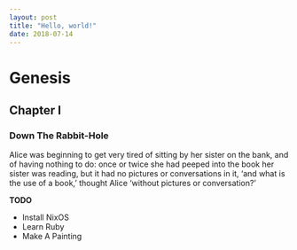 ```yaml
---
layout: post
title: "Hello, world!"
date: 2018-07-14 
---
```


# Genesis 


## Chapter I

### Down The Rabbit-Hole

Alice was beginning to get very tired of sitting by her sister on the bank, and of having nothing to do: once or twice she had peeped into the book her sister was reading, but it had no pictures or conversations in it, ‘and what is the use of a book,’ thought Alice ‘without pictures or conversation?’

__TODO__
- Install NixOS
- Learn Ruby
- Make A Painting

